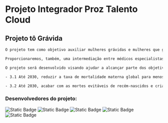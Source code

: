 # Projeto Integrador Proz Talento Cloud

## Projeto tô Grávida
```bash
O projeto tem como objetivo auxiliar mulheres grávidas e mulheres que gostariam de planejar sua gravidez a terem uma gestação saudável e tranquila, com base em informações sobre alimentação, planejamento, curiosidade, principais cuidados, orientações gerais, nóticias/reportagens, eventos, mini cursos entre outros tópicos. O intuito é manter as usuárias informadas e conscientizadas sobre todo o mundo da gravidez, proporcionando também, uma rede de apoio entre elas.

Proporcionaremos, também, uma intermediação entre médicos especialistas e as usuárias, onde poderão conseguir consultas gratuitas por não terem condições de pagar por isso.

O projeto será desenvolvido visando ajudar a alcançar parte dos objetivos de desenvolvimento sustentável da ONU para o Brasil, no caso, do tópico de saúde e bem-estar, atuando nos seguintes itens:

- 3.1 Até 2030, reduzir a taxa de mortalidade materna global para menos de 70 mortes por 100.000 nascidos vivos.

- 3.2 Até 2030, acabar com as mortes evitáveis de recém-nascidos e crianças menores de 5 anos, com todos os países objetivando reduzir a mortalidade neonatal para pelo menos 12 por 1.000 nascidos vivos e a mortalidade de crianças menores de 5 anos para pelo menos 25 por 1.000 nascidos vivos.
```

### Desenvolvedores do projeto:
![Static Badge](https://img.shields.io/badge/Alexandre%20Ferreira-AC0606)
![Static Badge](https://img.shields.io/badge/Anderson%20Machado%20Moraes%20-%20verde)
![Static Badge](https://img.shields.io/badge/Andr%C3%A9%20Felipe%20Viana%20dos%20Santos-0DDFDF)
![Static Badge](https://img.shields.io/badge/Carlos%20Eduardo%20Fernandes%20-%20blue)
![Static Badge](https://img.shields.io/badge/Edinara%20Lima%20de%20Alencar-7E0093)